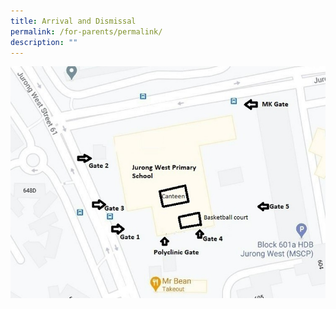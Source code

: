```yaml
---
title: Arrival and Dismissal
permalink: /for-parents/permalink/
description: ""
---
```



![gates](/images/School%20gates.jpg)